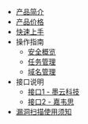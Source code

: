 
* [产品简介](/uws/concept)
* [产品价格](/uws/price)
* [快速上手](/uws/quick)
* 操作指南
    * [安全概览](/uws/operation/sec)
    * [任务管理](/uws/operation/tasks)
    * [域名管理](/uws/operation/domains)
* 接口说明
    * [接口1 - 墨云科技](/uws/Interface/moyun)
    * [接口2 - 嘉韦思](/uws/Interface/jiaweisi)
* [漏洞扫描使用须知](/uws/agreement)

